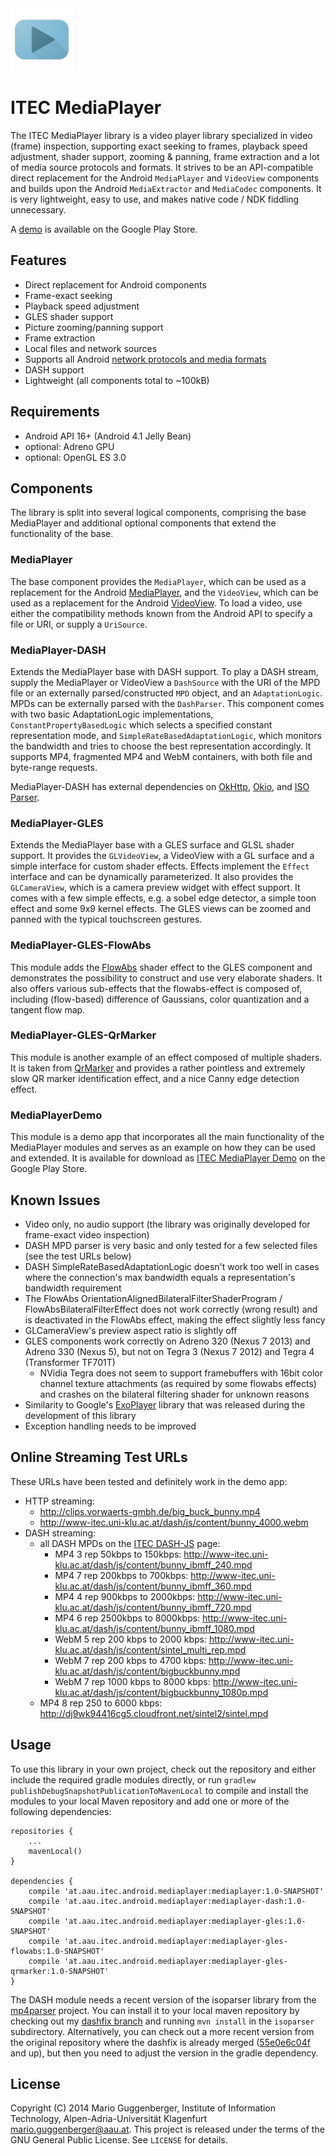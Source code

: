 <img src="./MediaPlayerDemo/src/main/ic_launcher-web.png" width="100" height="100" alt="ITEC MediaPlayer Icon"/>

ITEC MediaPlayer
================

The ITEC MediaPlayer library is a video player library specialized in video (frame) inspection, supporting
exact seeking to frames, playback speed adjustment, shader support, zooming & panning, frame extraction
and a lot of media source protocols and formats. It strives to be an API-compatible direct replacement 
for the Android `MediaPlayer` and `VideoView` components and builds upon the Android `MediaExtractor` 
and `MediaCodec` components. It is very lightweight, easy to use, and makes native code / NDK fiddling 
unnecessary. 

A [demo](https://play.google.com/store/apps/details?id=at.aau.itec.android.mediaplayerdemo) is available on the Google Play Store.


Features
--------

 * Direct replacement for Android components
 * Frame-exact seeking
 * Playback speed adjustment
 * GLES shader support
 * Picture zooming/panning support
 * Frame extraction
 * Local files and network sources
 * Supports all Android [network protocols and media formats](http://developer.android.com/guide/appendix/media-formats.html)
 * DASH support
 * Lightweight (all components total to ~100kB)


Requirements
------------

 * Android API 16+ (Android 4.1 Jelly Bean)
 * optional: Adreno GPU
 * optional: OpenGL ES 3.0


Components
----------

The library is split into several logical components, comprising the base MediaPlayer and additional optional 
components that extend the functionality of the base.

### MediaPlayer ###

The base component provides the `MediaPlayer`, which can be used as a replacement for the Android 
[MediaPlayer](http://developer.android.com/reference/android/media/MediaPlayer.html), and the `VideoView`,
which can be used as a replacement for the Android [VideoView](http://developer.android.com/reference/android/widget/VideoView.html).
To load a video, use either the compatibility methods known from the Android API to specify a file or URI, or supply a `UriSource`.

### MediaPlayer-DASH ###

Extends the MediaPlayer base with DASH support. To play a DASH stream, supply the MediaPlayer or VideoView a
`DashSource` with the URI of the MPD file or an externally parsed/constructed `MPD` object, and an 
`AdaptationLogic`. MPDs can be externally parsed with the `DashParser`. This component comes with
two basic AdaptationLogic implementations, `ConstantPropertyBasedLogic` which selects a specified 
constant representation mode, and `SimpleRateBasedAdaptationLogic`, which monitors the bandwidth and 
tries to choose the best representation accordingly. It supports MP4, fragmented MP4 and WebM 
containers, with both file and byte-range requests.

MediaPlayer-DASH has external dependencies on [OkHttp](https://github.com/square/okhttp), 
[Okio](https://github.com/square/okio), and [ISO Parser](https://github.com/sannies/mp4parser).

### MediaPlayer-GLES ###

Extends the MediaPlayer base with a GLES surface and GLSL shader support. It provides the `GLVideoView`, 
a VideoView with a GL surface and a simple interface for custom shader effects. Effects implement
the `Effect` interface and can be dynamically parameterized. It also provides the `GLCameraView`, 
which is a camera preview widget with effect support. It comes with a few simple effects, e.g. 
a sobel edge detector, a simple toon effect and some 9x9 kernel effects. The GLES views can be zoomed
and panned with the typical touchscreen gestures.

### MediaPlayer-GLES-FlowAbs ###

This module adds the [FlowAbs](https://code.google.com/p/flowabs/) shader effect to the GLES component 
and demonstrates the possibility to construct and use very elaborate shaders. It also offers various
sub-effects that the flowabs-effect is composed of, including (flow-based) difference of Gaussians, 
color quantization and a tangent flow map.

### MediaPlayer-GLES-QrMarker ###

This module is another example of an effect composed of multiple shaders. It is taken from 
[QrMarker](https://github.com/thHube/QrMarker-ComputerVision) and provides a rather pointless and 
extremely slow QR marker identification effect, and a nice Canny edge detection effect.

### MediaPlayerDemo ###

This module is a demo app that incorporates all the main functionality of the MediaPlayer modules
and serves as an example on how they can be used and extended. It is available for download as 
[ITEC MediaPlayer Demo](https://play.google.com/store/apps/details?id=at.aau.itec.android.mediaplayerdemo) on the Google Play Store.


Known Issues
------------

* Video only, no audio support (the library was originally developed for frame-exact video inspection)
* DASH MPD parser is very basic and only tested for a few selected files (see the test URLs below)
* DASH SimpleRateBasedAdaptationLogic doesn't work too well in cases where the connection's max 
  bandwidth equals a representation's bandwidth requirement
* The FlowAbs OrientationAlignedBilateralFilterShaderProgram / FlowAbsBilateralFilterEffect does 
  not work correctly (wrong result) and is deactivated in the FlowAbs effect, making the effect 
  slightly less fancy
* GLCameraView's preview aspect ratio is slightly off
* GLES components work correctly on Adreno 320 (Nexus 7 2013) and Adreno 330 (Nexus 5), 
  but not on Tegra 3 (Nexus 7 2012) and Tegra 4 (Transformer TF701T)
    * NVidia Tegra does not seem to support framebuffers with 16bit color channel texture attachments 
      (as required by some flowabs effects) and crashes on the bilateral filtering shader for unknown reasons
* Similarity to Google's [ExoPlayer](https://github.com/google/ExoPlayer) library that was 
  released during the development of this library
* Exception handling needs to be improved


Online Streaming Test URLs
--------------------------

These URLs have been tested and definitely work in the demo app:

* HTTP streaming:
    * http://clips.vorwaerts-gmbh.de/big_buck_bunny.mp4
    * http://www-itec.uni-klu.ac.at/dash/js/content/bunny_4000.webm
* DASH streaming:
    * all DASH MPDs on the [ITEC DASH-JS](http://www-itec.uni-klu.ac.at/dash/?page_id=746) page:
        * MP4 3 rep 50kbps to 150kbps: http://www-itec.uni-klu.ac.at/dash/js/content/bunny_ibmff_240.mpd
        * MP4 7 rep 200kbps to 700kbps: http://www-itec.uni-klu.ac.at/dash/js/content/bunny_ibmff_360.mpd
        * MP4 4 rep 900kbps to 2000kbps: http://www-itec.uni-klu.ac.at/dash/js/content/bunny_ibmff_720.mpd
        * MP4 6 rep 2500kbps to 8000kbps: http://www-itec.uni-klu.ac.at/dash/js/content/bunny_ibmff_1080.mpd
        * WebM 5 rep 200 kbps to 2000 kbps: http://www-itec.uni-klu.ac.at/dash/js/content/sintel_multi_rep.mpd
        * WebM 7 rep 200 kbps to 4700 kbps: http://www-itec.uni-klu.ac.at/dash/js/content/bigbuckbunny.mpd
        * WebM 7 rep 1000 kbps to 8000 kbps: http://www-itec.uni-klu.ac.at/dash/js/content/bigbuckbunny_1080p.mpd
    * MP4 8 rep 250 to 6000 kbps: http://dj9wk94416cg5.cloudfront.net/sintel2/sintel.mpd


Usage
-----

To use this library in your own project, check out the repository and either include the required
gradle modules directly, or run `gradlew publishDebugSnapshotPublicationToMavenLocal` to compile and 
install the modules to your local Maven repository and add one or more of the following dependencies:

    repositories {
        ...
        mavenLocal()
    }
    
    dependencies {
        compile 'at.aau.itec.android.mediaplayer:mediaplayer:1.0-SNAPSHOT'
        compile 'at.aau.itec.android.mediaplayer:mediaplayer-dash:1.0-SNAPSHOT'
        compile 'at.aau.itec.android.mediaplayer:mediaplayer-gles:1.0-SNAPSHOT'
        compile 'at.aau.itec.android.mediaplayer:mediaplayer-gles-flowabs:1.0-SNAPSHOT'
        compile 'at.aau.itec.android.mediaplayer:mediaplayer-gles-qrmarker:1.0-SNAPSHOT'
    }

The DASH module needs a recent version of the isoparser library from the 
[mp4parser](https://github.com/sannies/mp4parser) project. You can install it to your local maven 
repository by checking out my [dashfix branch](https://github.com/protyposis/mp4parser/tree/dashfix) and 
running `mvn install` in the `isoparser` subdirectory. Alternatively, you can check out a more recent 
version from the original repository where the dashfix is already merged 
([55e0e6c04f](https://github.com/sannies/mp4parser/tree/55e0e6c04f61b39d2af248daa2c3cde914ccc15f) and up), 
but then you need to adjust the version in the gradle dependency.


License
-------

Copyright (C) 2014 Mario Guggenberger, Institute of Information Technology, Alpen-Adria-Universität Klagenfurt <mario.guggenberger@aau.at>. 
This project is released under the terms of the GNU General Public License. See `LICENSE` for details.
